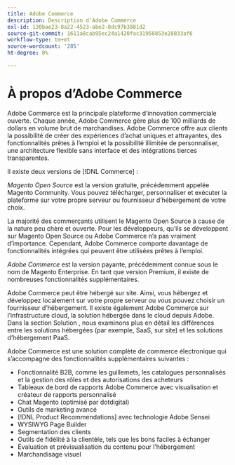 ```yaml
---
title: Adobe Commerce
description: Description d’Adobe Commerce
exl-id: 130bae23-8a22-4523-abe2-8dc97b3881d2
source-git-commit: 1611a8cab95ec24a1420fac31958853e28033af6
workflow-type: tm+mt
source-wordcount: '285'
ht-degree: 0%

---
```


# À propos d’Adobe Commerce

Adobe Commerce est la principale plateforme d’innovation commerciale ouverte. Chaque année, Adobe Commerce gère plus de 100 milliards de dollars en volume brut de marchandises. Adobe Commerce offre aux clients la possibilité de créer des expériences d’achat uniques et attrayantes, des fonctionnalités prêtes à l’emploi et la possibilité illimitée de personnaliser, une architecture flexible sans interface et des intégrations tierces transparentes.

Il existe deux versions de [!DNL Commerce] :

_Magento Open Source_ est la version gratuite, précédemment appelée Magento Community. Vous pouvez télécharger, personnaliser et exécuter la plateforme sur votre propre serveur ou fournisseur d’hébergement de votre choix.

La majorité des commerçants utilisent le Magento Open Source à cause de la nature peu chère et ouverte. Pour les développeurs, qu’ils se développent sur Magento Open Source ou Adobe Commerce n’a pas vraiment d’importance. Cependant, Adobe Commerce comporte davantage de fonctionnalités intégrées qui peuvent être utilisées prêtes à l’emploi.

_Adobe Commerce_ est la version payante, précédemment connue sous le nom de Magento Enterprise. En tant que version Premium, il existe de nombreuses fonctionnalités supplémentaires.

Adobe Commerce peut être hébergé sur site. Ainsi, vous hébergez et développez localement sur votre propre serveur ou vous pouvez choisir un fournisseur d’hébergement. Il existe également Adobe Commerce sur l’infrastructure cloud, la solution hébergée dans le cloud depuis Adobe. Dans la section Solution , nous examinons plus en détail les différences entre les solutions hébergées (par exemple, SaaS, sur site) et les solutions d’hébergement PaaS.

Adobe Commerce est une solution complète de commerce électronique qui s’accompagne des fonctionnalités supplémentaires suivantes :

- Fonctionnalité B2B, comme les guillemets, les catalogues personnalisés et la gestion des rôles et des autorisations des acheteurs
- Tableaux de bord de rapports Adobe Commerce avec visualisation et créateur de rapports personnalisé
- Chat Magento (optimisé par dotdigital)
- Outils de marketing avancé
- [!DNL Product Recommendations] avec technologie Adobe Sensei
- WYSIWYG Page Builder
- Segmentation des clients
- Outils de fidélité à la clientèle, tels que les bons faciles à échanger
- Évaluation et prévisualisation du contenu pour l’hébergement
- Marchandisage visuel
